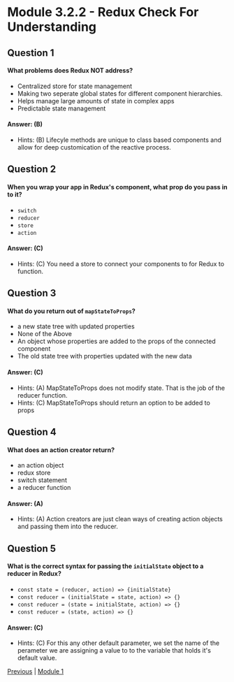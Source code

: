 # Module 3.2.2 - Redux Check For Understanding

## Question 1

####  What problems does Redux NOT address?

- Centralized store for state management  
- Making two seperate global states for different component hierarchies.  
- Helps manage large amounts of state in complex apps 
- Predictable state management 

#### Answer:   (B) 

- Hints: (B)    Lifecyle methods are unique to class based components and allow for deep customication of the reactive process.

## Question 2

####  When you wrap your app in Redux's <Provider> component, what prop do you pass in to it?

- ```switch``` 
- ```reducer``` 
- ```store``` 
- ```action``` 

#### Answer:   (C) 

- Hints: (C)    You need a store to connect your components to for Redux to function.

## Question 3

####  What do you return out of ```mapStateToProps```?

- a new state tree with updated properties 
- None of the Above
- An object whose properties are added to the props of the connected component 
- The old state tree with properties updated with the new data  

#### Answer:   (C) 

- Hints: (A)    MapStateToProps does not modify state. That is the job of the reducer function.
- Hints: (C)    MapStateToProps should return an option to be added to props

## Question 4

####  What does an action creator return?

- an action object  
- redux store 
- switch statement 
- a reducer function 

#### Answer:   (A) 

- Hints: (A)    Action creators are just clean ways of creating action objects and passing them into the reducer.

## Question 5

####  What is the correct syntax for passing the ```initialState``` object to a reducer in Redux?

- ```const state = (reducer, action) => {initialState}``` 
- ```const reducer = (initialState = state, action) => {}``` 
- ```const reducer = (state = initialState, action) => {} ``` 
- ```const reducer = (state, action) => {}``` 

#### Answer:   (C) 

- Hints: (C)    For this any other default parameter, we set the name of the perameter we are assigning a value to to the variable that holds it's default value.








[Previous](./Object_3.md) | [Module 1](../../Module_1-Class-Components/README.md)
